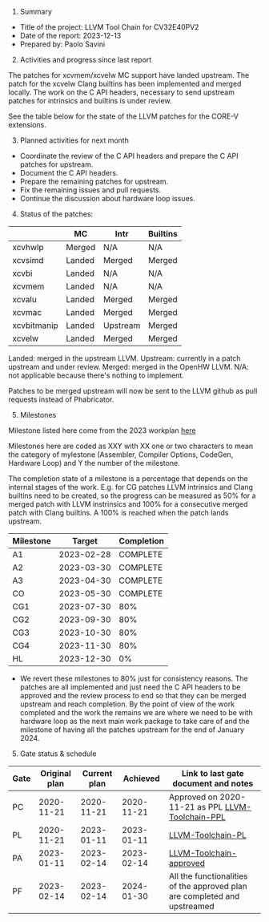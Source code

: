 1. Summary
- Title of the project: LLVM Tool Chain for CV32E40PV2
- Date of the report: 2023-12-13
- Prepared by: Paolo Savini


2. Activities and progress since last report

The patches for xcvmem/xcvelw MC support have landed upstream.
The patch for the xcvelw Clang builtins has been implemented and merged locally.
The work on the C API headers, necessary to send upstream  patches for intrinsics and builtins is under review.

See the table below for the state of the LLVM patches for the CORE-V extensions.

3. Planned activities for next month

- Coordinate the review of the C API headers and prepare the C API patches for upstream.
- Document the C API headers.
- Prepare the remaining patches for upstream.
- Fix the remaining issues and pull requests.
- Continue the discussion about hardware loop issues.

4. Status of the patches:

|             | MC          | Intr        | Builtins    |
|-------------|-------------|-------------|-------------|
| xcvhwlp     | Merged      | N/A         | N/A         |
| xcvsimd     | Landed      | Merged      | Merged      |
| xcvbi       | Landed      | N/A         | N/A         |
| xcvmem      | Landed      | N/A         | N/A         |
| xcvalu      | Landed      | Merged      | Merged      |
| xcvmac      | Landed      | Merged      | Merged      |
| xcvbitmanip | Landed      | Upstream    | Merged      |
| xcvelw      | Landed      | Merged      | Merged      |

Landed: merged in the upstream LLVM.
Upstream: currently in a patch upstream and under review.
Merged: merged in the OpenHW LLVM.
N/A: not applicable because there's nothing to implement.

Patches to be merged upstream will now be sent to the LLVM github as pull requests instead of Phabricator.

5. Milestones

Milestone listed here come from the 2023 workplan [here](https://github.com/openhwgroup/programs/blob/master/Project-Descriptions-and-Plans/LLVM-Toolchain/COREV_LLVM_Plan_Approved_2023.md)

Milestones here are coded as XXY with XX one or two characters to mean the category of mylestone (Assembler, Compiler Options, CodeGen, Hardware Loop) and Y the number of the milestone.

The completion state of a milestone is a percentage that depends on the internal stages of the work. E.g. for CG patches LLVM intrinsics and Clang builtins need to be created, so the progress can be measured as 50% for a merged patch with LLVM instrinsics and 100% for a consecutive merged patch with Clang builtins. A 100% is reached when the patch lands upstream.

| Milestone | Target     | Completion |
| --------- | ---------- | ---------- |
| A1        | 2023-02-28 | COMPLETE   |
| A2        | 2023-03-30 | COMPLETE   |
| A3        | 2023-04-30 | COMPLETE   |
| CO        | 2023-05-30 | COMPLETE   |
| CG1       | 2023-07-30 | 80%        | *
| CG2       | 2023-09-30 | 80%        | *
| CG3       | 2023-10-30 | 80%        |
| CG4       | 2023-11-30 | 80%        |
| HL        | 2023-12-30 | 0%         |

* We revert these milestones to 80% just for consistency reasons. The patches are all implemented and just need the C API headers to be approved and the review process to end so that they can be merged upstream and reach completion. By the point of view of the work completed and the work the remains we are where we need to be with hardware loop as the next main work package to take care of and the milestone of having all the patches upstream for the end of January 2024.

5. Gate status & schedule

|	Gate	| Original plan	| Current plan	| Achieved  	| Link to last gate document and notes |
|	----	| ------------- | ------------- | ----------- | ------------------------------------ |
|	PC	  | 2020-11-21	  | 2020-11-21	  | 2020-11-21	| Approved on 2020-11-21 as PPL [LLVM-Toolchain-PPL](https://github.com/openhwgroup/programs/blob/master/Project-Descriptions-and-Plans/LLVM-Toolchain/llvm-toolchain-ppl.md)       |
|	PL	  |	2020-11-21    |	2023-01-11    |	2023-01-11  | [LLVM-Toolchain-PL](https://github.com/openhwgroup/programs/blob/master/Project-Descriptions-and-Plans/LLVM-Toolchain/llvm-toolchain-pl.md) |
|	PA	  |	2023-01-11    |	2023-02-14	  |	2023-02-14	|	[LLVM-Toolchain-approved](https://github.com/openhwgroup/programs/blob/master/Project-Descriptions-and-Plans/LLVM-Toolchain/COREV_LLVM_Plan_Approved_2023.md)	|
|	PF	  |	2023-02-14    |	2023-02-14	  |	2024-01-30	| All the functionalities of the approved plan are completed and upstreamed |

